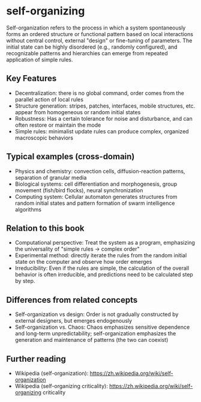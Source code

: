 # self-organizing

Self-organization refers to the process in which a system spontaneously forms an ordered structure or functional pattern based on local interactions without central control, external "design" or fine-tuning of parameters. The initial state can be highly disordered (e.g., randomly configured), and recognizable patterns and hierarchies can emerge from repeated application of simple rules.

## Key Features
- Decentralization: there is no global command, order comes from the parallel action of local rules
- Structure generation: stripes, patches, interfaces, mobile structures, etc. appear from homogeneous or random initial states
- Robustness: Has a certain tolerance for noise and disturbance, and can often restore or maintain the mode
- Simple rules: minimalist update rules can produce complex, organized macroscopic behaviors

## Typical examples (cross-domain)
- Physics and chemistry: convection cells, diffusion-reaction patterns, separation of granular media
- Biological systems: cell differentiation and morphogenesis, group movement (fish/bird flocks), neural synchronization
- Computing system: Cellular automaton generates structures from random initial states and pattern formation of swarm intelligence algorithms

## Relation to this book
- Computational perspective: Treat the system as a program, emphasizing the universality of "simple rules → complex order"
- Experimental method: directly iterate the rules from the random initial state on the computer and observe how order emerges
- Irreducibility: Even if the rules are simple, the calculation of the overall behavior is often irreducible, and predictions need to be calculated step by step.

## Differences from related concepts
- Self-organization vs design: Order is not gradually constructed by external designers, but emerges endogenously
- Self-organization vs. Chaos: Chaos emphasizes sensitive dependence and long-term unpredictability; self-organization emphasizes the generation and maintenance of patterns (the two can coexist)

## Further reading
- Wikipedia (self-organization): https://zh.wikipedia.org/wiki/self-organization
- Wikipedia (self-organizing criticality): https://zh.wikipedia.org/wiki/self-organizing criticality